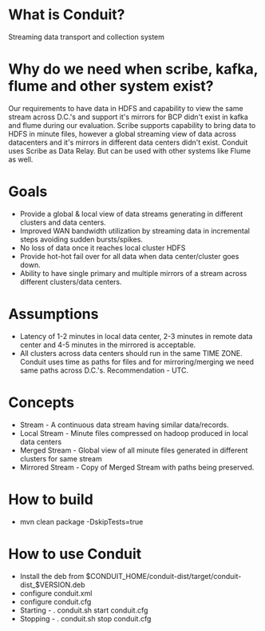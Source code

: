 # What is Conduit?
  Streaming data transport and collection system

# Why do we need when scribe, kafka, flume and other system exist?
  Our requirements to have data in HDFS and capability to view the same
  stream across D.C.'s and support it's mirrors for BCP didn't exist in kafka
   and flume during our evaluation. Scribe supports capability to bring data
   to HDFS in minute files, however a global streaming view of data across
   datacenters and it's mirrors in different data centers didn't exist.
  Conduit uses Scribe as Data Relay. But can be used with other systems
  like Flume as well.

# Goals
  * Provide a global & local view of data streams generating in different
  clusters and data centers.
  * Improved WAN bandwidth utilization by streaming data in incremental steps
  avoiding sudden bursts/spikes.
  * No loss of data once it reaches local cluster HDFS
  * Provide hot-hot fail over for all data when data center/cluster goes down.
  * Ability to have single primary and multiple mirrors of a stream across
  different clusters/data centers.

# Assumptions
  * Latency of 1-2 minutes in local data center, 2-3 minutes in remote data
  center and 4-5 minutes in the mirrored is acceptable.
  * All clusters across data centers should run in the same TIME ZONE. Conduit
   uses time as paths for files and for mirroring/merging we need same paths across D.C.'s.
   Recommendation - UTC.

# Concepts
  * Stream - A continuous data stream having similar data/records.
  * Local Stream - Minute files compressed on hadoop produced in local data
  centers
  * Merged Stream - Global view of all minute files generated in different
  clusters for same stream
  * Mirrored Stream - Copy of Merged Stream with paths being preserved.
                    
# How to build
  * mvn clean package -DskipTests=true

# How to use Conduit
  * Install the deb from $CONDUIT_HOME/conduit-dist/target/conduit-dist_$VERSION.deb
  * configure conduit.xml
  * configure conduit.cfg
  * Starting - . conduit.sh start conduit.cfg
  * Stopping - . conduit.sh stop conduit.cfg



